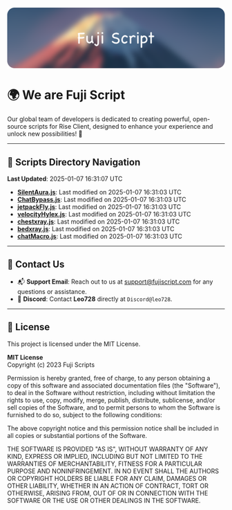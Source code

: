![Banner](.github/b.webp)

# 🌍 **We are Fuji Script**

Our global team of developers is dedicated to creating powerful, open-source scripts for Rise Client, designed to enhance your experience and unlock new possibilities! 🌟

---
<!-- SCRIPTS_NAVIGATION_START -->
## 📂 **Scripts Directory Navigation**

**Last Updated**: 2025-01-07 16:31:07 UTC

- **[SilentAura.js](scripts/SilentAura.js)**: Last modified on 2025-01-07 16:31:03 UTC
- **[ChatBypass.js](scripts/ChatBypass.js)**: Last modified on 2025-01-07 16:31:03 UTC
- **[jetpackFly.js](scripts/jetpackFly.js)**: Last modified on 2025-01-07 16:31:03 UTC
- **[velocityHylex.js](scripts/velocityHylex.js)**: Last modified on 2025-01-07 16:31:03 UTC
- **[chestxray.js](scripts/chestxray.js)**: Last modified on 2025-01-07 16:31:03 UTC
- **[bedxray.js](scripts/bedxray.js)**: Last modified on 2025-01-07 16:31:03 UTC
- **[chatMacro.js](scripts/chatMacro.js)**: Last modified on 2025-01-07 16:31:03 UTC

<!-- SCRIPTS_NAVIGATION_END -->

---

## 💬 **Contact Us**  
- 📬 **Support Email**: Reach out to us at [support@fujiscript.com](mailto:support@fujiscript.com) for any questions or assistance.  
- 💬 **Discord**: Contact **Leo728** directly at `Discord@leo728`.

---

## 📜 **License**

This project is licensed under the MIT License.  

**MIT License**  
Copyright (c) 2023 Fuji Scripts  

Permission is hereby granted, free of charge, to any person obtaining a copy of this software and associated documentation files (the "Software"), to deal in the Software without restriction, including without limitation the rights to use, copy, modify, merge, publish, distribute, sublicense, and/or sell copies of the Software, and to permit persons to whom the Software is furnished to do so, subject to the following conditions:  

The above copyright notice and this permission notice shall be included in all copies or substantial portions of the Software.  

THE SOFTWARE IS PROVIDED "AS IS", WITHOUT WARRANTY OF ANY KIND, EXPRESS OR IMPLIED, INCLUDING BUT NOT LIMITED TO THE WARRANTIES OF MERCHANTABILITY, FITNESS FOR A PARTICULAR PURPOSE AND NONINFRINGEMENT. IN NO EVENT SHALL THE AUTHORS OR COPYRIGHT HOLDERS BE LIABLE FOR ANY CLAIM, DAMAGES OR OTHER LIABILITY, WHETHER IN AN ACTION OF CONTRACT, TORT OR OTHERWISE, ARISING FROM, OUT OF OR IN CONNECTION WITH THE SOFTWARE OR THE USE OR OTHER DEALINGS IN THE SOFTWARE.  
